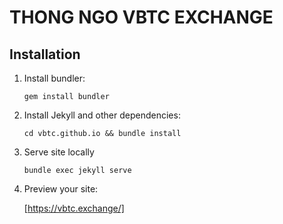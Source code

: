 THONG NGO VBTC EXCHANGE
=========

## Installation

1. Install bundler:

    `gem install bundler`
    
2. Install Jekyll and other dependencies:

    `cd vbtc.github.io && bundle install`
    
3. Serve site locally

    `bundle exec jekyll serve`
    
4. Preview your site:

    [https://vbtc.exchange/]
